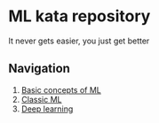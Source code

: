 # ML kata repository

It never gets easier, you just get better

## Navigation
1. [Basic concepts of ML](basics/basics.md)
2. [Classic ML](classic_ml/classic.md)
3. [Deep learning]()

